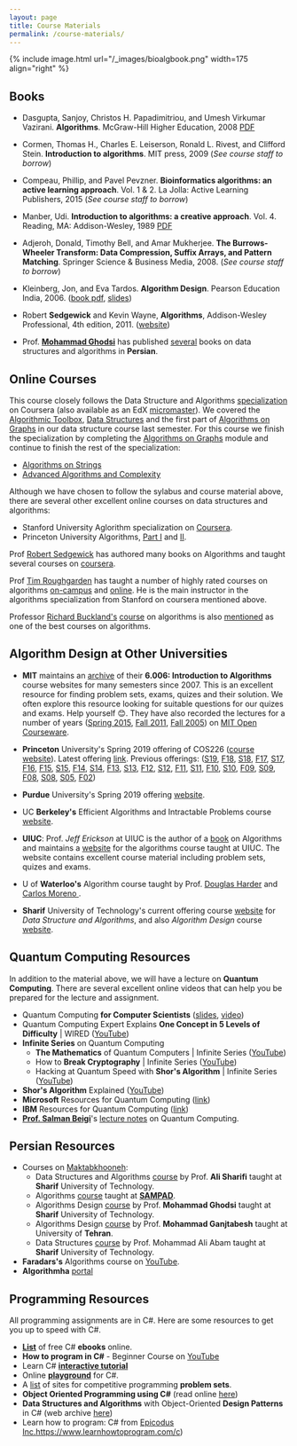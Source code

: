 ```yaml
---
layout: page
title: Course Materials
permalink: /course-materials/
---
```


{% include image.html url="/_images/bioalgbook.png" width=175 align="right" %}

## Books
* Dasgupta, Sanjoy, Christos H. Papadimitriou, and Umesh Virkumar Vazirani. **Algorithms**. McGraw-Hill Higher Education, 2008 <a href="http://algorithmics.lsi.upc.edu/docs/Dasgupta-Papadimitriou-Vazirani.pdf"> PDF </a>

* Cormen, Thomas H., Charles E. Leiserson, Ronald L. Rivest, and Clifford Stein. **Introduction to algorithms**. MIT press, 2009 (*See course staff to borrow*)

* Compeau, Phillip, and Pavel Pevzner. **Bioinformatics algorithms: an active learning approach**. Vol. 1 & 2. La Jolla: Active Learning Publishers, 2015 (*See course staff to borrow*)

* Manber, Udi. **Introduction to algorithms: a creative approach**. Vol. 4. Reading, MA: Addison-Wesley, 1989 <a href="https://doc.lagout.org/science/0_Computer%20Science/2_Algorithms/Introduction%20to%20Algorithms_%20A%20Creative%20Approach%20%5BManber%201989-01-11%5D.pdf">PDF</a>

* Adjeroh, Donald, Timothy Bell, and Amar Mukherjee. **The Burrows-Wheeler Transform: Data Compression, Suffix Arrays, and Pattern Matching**. Springer Science & Business Media, 2008. (*See course staff to borrow*)

* Kleinberg, Jon, and Eva Tardos. **Algorithm Design**. Pearson Education India, 2006. ([book pdf](http://www.cs.sjtu.edu.cn/~jiangli/teaching/CS222/files/materials/Algorithm%20Design.pdf), [slides](http://www.cs.princeton.edu/~wayne/kleinberg-tardos/pearson/))

* Robert **Sedgewick** and Kevin Wayne, **Algorithms**, Addison-Wesley Professional, 4th edition, 2011. ([website](https://algs4.cs.princeton.edu/home/))

* Prof. **[Mohammad Ghodsi](http://sharif.ir/~ghodsi)** has published [several](http://sharif.ir/~ghodsi/?page=books) books on data structures and algorithms in **Persian**.

## Online Courses

This course closely follows the Data Structure and Algorithms <a href="https://www.coursera.org/specializations/data-structures-algorithms">specialization</a> on Coursera (also available as an EdX <a href="https://www.edx.org/micromasters/ucsandiegox-algorithms-and-data-structures">micromaster</a>). We covered the <a href="https://www.coursera.org/learn/algorithmic-toolbox">Algorithmic Toolbox</a>, <a href="https://www.coursera.org/learn/data-structures">Data Structures</a> and the first part of <a href="https://www.coursera.org/learn/algorithms-on-graphs">Algorithms on Graphs</a> in our data structure course last semester. For this course we finish the specialization by completing the <a href="https://www.coursera.org/learn/algorithms-on-graphs">Algorithms on Graphs</a> module and continue to finish the rest of the specialization:

* <a href="https://www.coursera.org/learn/algorithms-on-strings">Algorithms on Strings</a>
* <a href="https://www.coursera.org/learn/advanced-algorithms-and-complexity">Advanced Algorithms and Complexity</a>

Although we have chosen to follow the sylabus and course material above, there are several other excellent online courses on data structures and algorithms:
* Stanford University Aglorithm specialization on [Coursera](https://www.coursera.org/specializations/algorithms).
* Princeton University Algorithms, [Part I](https://www.coursera.org/learn/algorithms-part1) and [II](https://www.coursera.org/learn/algorithms-part2).

Prof [Robert Sedgewick](https://www.cs.princeton.edu/~rs/) has authored many books on Algorithms and taught several courses on [coursera](https://www.coursera.org/instructor/~250165).  

Prof [Tim Roughgarden](http://timroughgarden.org/) has taught a number of highly rated courses on algorithms [on-campus](http://timroughgarden.org/teaching.html) and [online](http://timroughgarden.org/videos.html). He is the main instructor in the algorithms specialization from Stanford on coursera mentioned above.

Professor [Richard Buckland's](https://www.cse.unsw.edu.au/~richardb/) [course](https://www.youtube.com/playlist?list=PLE621E25B3BF8B9D1) on algorithms is also [mentioned](https://www.quora.com/What-are-the-best-lecture-slides-for-data-structures-and-algorithms) as one of the best courses on algorithms.

## Algorithm Design at Other Universities

* **MIT** maintains an [archive](https://courses.csail.mit.edu/6.006/) of their **6.006: Introduction to Algorithms** course websites for many semesters since 2007. This is an excellent resource for finding problem sets, exams, quizes and their solution. We often explore this resource looking for suitable questions for our quizes and exams. Help yourself 😊. They have also recorded the lectures for a number of years ([Spring 2015](https://ocw.mit.edu/courses/electrical-engineering-and-computer-science/6-046j-design-and-analysis-of-algorithms-spring-2015/lecture-videos/), [Fall 2011](https://ocw.mit.edu/courses/electrical-engineering-and-computer-science/6-006-introduction-to-algorithms-fall-2011/lecture-videos/), [Fall 2005](https://ocw.mit.edu/courses/electrical-engineering-and-computer-science/6-046j-introduction-to-algorithms-sma-5503-fall-2005/video-lectures/)) on [MIT Open Courseware](https://ocw.mit.edu/index.htm).

* **Princeton** University's Spring 2019 offering of COS226 ([course website](http://www.cs.princeton.edu/courses/archive/spring19/cos226/)). Latest offering [link](http://www.princeton.edu/~cos226). Previous offerings: ([S19](http://www.cs.princeton.edu/courses/archive/spring19/cos226/), [F18](http://www.cs.princeton.edu/courses/archive/fall18/cos226/), [S18](http://www.cs.princeton.edu/courses/archive/spring18/cos226/), [F17](http://www.cs.princeton.edu/courses/archive/fall17/cos226/), [S17](http://www.cs.princeton.edu/courses/archive/spring17/cos226/), [F16](http://www.cs.princeton.edu/courses/archive/fall16/cos226/), [F15](http://www.cs.princeton.edu/courses/archive/fall15/cos226/), [S15](http://www.cs.princeton.edu/courses/archive/spring15/cos226/), [F14](http://www.cs.princeton.edu/courses/archive/fall14/cos226/), [S14](http://www.cs.princeton.edu/courses/archive/spring14/cos226/), [F13](http://www.cs.princeton.edu/courses/archive/fall13/cos226/), [S13](http://www.cs.princeton.edu/courses/archive/spring13/cos226/), [F12](http://www.cs.princeton.edu/courses/archive/fall12/cos226/), [S12](http://www.cs.princeton.edu/courses/archive/spring12/cos226/), [F11](http://www.cs.princeton.edu/courses/archive/fall11/cos226/), [S11](http://www.cs.princeton.edu/courses/archive/spring11/cos226/), [F10](http://www.cs.princeton.edu/courses/archive/fall10/cos226/), [S10](http://www.cs.princeton.edu/courses/archive/spring10/cos226/), [F09](http://www.cs.princeton.edu/courses/archive/fall09/cos226/), [S09](http://www.cs.princeton.edu/courses/archive/spring09/cos226/), [F08](http://www.cs.princeton.edu/courses/archive/fall08/cos226/), [S08](http://www.cs.princeton.edu/courses/archive/spring08/cos226/), [S05](http://www.cs.princeton.edu/courses/archive/spring05/cos226/), [F02](http://www.cs.princeton.edu/courses/archive/fall02/cos226/))

* **Purdue** University's Spring 2019 offering [website](https://www.cs.purdue.edu/homes/jblocki/courses/580_Spring19/).

* UC **Berkeley's** Efficient Algorithms and Intractable Problems course [website](https://cs170.org/).

* **UIUC**: Prof. *Jeff Erickson* at UIUC is the author of a [book](http://jeffe.cs.illinois.edu/teaching/algorithms/book/Algorithms-JeffE.pdf) on Algorithms and maintains a [website](http://jeffe.cs.illinois.edu/teaching/algorithms/) for the algorithms course taught at UIUC. The website contains excellent course material including problem sets, quizes and exams.

* U of **Waterloo's** Algorithm course taught by Prof. [Douglas Harder](https://ece.uwaterloo.ca/~dwharder/aads/) and [Carlos Moreno
](https://ece.uwaterloo.ca/~cmoreno/ece250/index.shtml).

* **Sharif** University of Technology's current offering course [website](http://ce.sharif.edu/~safarnejad/ce254/) for *Data Structure and Algorithms*, and also *Algorithm Design* course [website](http://ce.sharif.edu/courses/97-98/2/ce354-2/index.php).

## Quantum Computing Resources
In addition to the material above, we will have a lecture on **Quantum Computing**. There are several excellent online videos that can help you be prepared for the lecture and assignment.
* Quantum Computing **for Computer Scientists** (<a href="https://www.microsoft.com/en-us/research/uploads/prod/2018/05/40655.compressed.pdf">slides</a>, <a href="https://www.youtube.com/watch?v=F_Riqjdh2oM">video</a>)
* Quantum Computing Expert Explains **One Concept in 5 Levels of Difficulty** | WIRED
(<a href="https://www.youtube.com/watch?v=OWJCfOvochA">YouTube</a>)
* **Infinite Series** on Quantum Computing
	* **The Mathematics** of Quantum Computers | Infinite Series (<a href="https://www.youtube.com/watch?v=IrbJYsep45E">YouTube</a>)
	* How to **Break Cryptography** | Infinite Series (<a href="https://www.youtube.com/watch?v=12Q3Mrh03Gk">YouTube</a>)
	* Hacking at Quantum Speed with **Shor's Algorithm** | Infinite Series (<a href="https://www.youtube.com/watch?v=wUwZZaI5u0c">YouTube</a>)
* **Shor's Algorithm** Explained ([YouTube](https://www.youtube.com/watch?v=lvTqbM5Dq4Q))
* **Microsoft** Resources for Quantum Computing (<a href="https://www.microsoft.com/en-us/quantum/">link</a>)
* **IBM** Resources for Quantum Computing (<a href="https://www.research.ibm.com/ibm-q/">link</a>)
* **<a href="http://math.ipm.ir/~beigi/">Prof. Salman Beigi</a>**'s [lecture notes](http://math.ipm.ir/~beigi/lecture_notes.html) on Quantum Computing.

## Persian Resources

* Courses on [Maktabkhooneh](https://maktabkhooneh.org):
	* Data Structures and Algorithms [course](https://maktabkhooneh.org/course/376/) by Prof. **Ali Sharifi** taught at **Sharif** University of Technology.
	* Algorithms [course](https://maktabkhooneh.org/course/311/) taught at **[SAMPAD](http://sampad.medu.ir/)**.
	* Algorithms Design [course](https://maktabkhooneh.org/course/231/) by Prof. **Mohammad Ghodsi** taught at **Sharif** University of Technology.
	* Algorithms Design [course](https://maktabkhooneh.org/course/189/) by Prof. **Mohammad Ganjtabesh** taught at University of **Tehran**.
	* Data Structures [course](https://maktabkhooneh.org/course/118/) by Prof. Mohammad Ali Abam taught at **Sharif** University of Technology.
* **Faradars's** Algorithms course on [YouTube](https://www.youtube.com/playlist?list=PL0OiLinzHyytn3HP2kHVrNO3sitNwJ8Cw).
* **Algorithmha** [portal](http://www.algorithmha.ir/)

## Programming Resources
All programming assignments are in C#. Here are some resources to get you up to speed with C#.
* **[List](https://github.com/EbookFoundation/free-programming-books/blob/master/free-programming-books.md#c-sharp)** of free C# **ebooks** online.
* **How to program in C#** - Beginner Course on [YouTube ](https://www.youtube.com/playlist?list=PLPV2KyIb3jR6ZkG8gZwJYSjnXxmfPAl51)
* Learn C# **[interactive tutorial ](http://www.learncs.org/)**
* Online **[playground](https://dotnetfiddle.net/)** for C#.
* A [list](https://github.com/EbookFoundation/free-programming-books/blob/master/problem-sets-competitive-programming.md) of sites for competitive programming **problem sets**.
* **Object Oriented Programming using C#** (read online [here](https://bookboon.com/premium/reader/object-oriented-programming-using-c-sharp))
* **Data Structures and Algorithms** with Object-Oriented **Design Patterns** in C# (web archive [here](https://web.archive.org/web/20161207142802/http://www.brpreiss.com/books/opus6/))
* Learn how to program: C# from [Epicodus Inc.]([)https://www.learnhowtoprogram.com/c)
